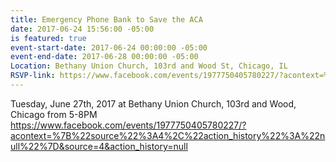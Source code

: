 ```yaml
---
title: Emergency Phone Bank to Save the ACA
date: 2017-06-24 15:56:00 -05:00
is featured: true
event-start-date: 2017-06-24 00:00:00 -05:00
event-end-date: 2017-06-28 00:00:00 -05:00
Location: Bethany Union Church, 103rd and Wood St, Chicago, IL
RSVP-link: https://www.facebook.com/events/1977750405780227/?acontext=%7B%22source%22%3A4%2C%22action_history%22%3A%22null%22%7D&source=4&action_history=null
---
```


Tuesday, June 27th, 2017 at Bethany Union Church, 103rd and Wood, Chicago from 5-8PM  https://www.facebook.com/events/1977750405780227/?acontext=%7B%22source%22%3A4%2C%22action_history%22%3A%22null%22%7D&source=4&action_history=null
